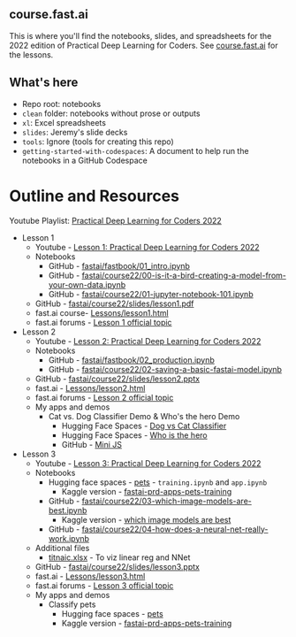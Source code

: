 ## course.fast.ai

This is where you'll find the notebooks, slides, and spreadsheets for the 2022 edition of Practical Deep Learning for Coders. See [course.fast.ai](https://course.fast.ai) for the lessons.

## What's here

- Repo root: notebooks
- `clean` folder: notebooks without prose or outputs
- `xl`: Excel spreadsheets
- `slides`: Jeremy's slide decks
- `tools`: Ignore (tools for creating this repo)
- `getting-started-with-codespaces`: A document to help run the notebooks in a GitHub Codespace

# Outline and Resources
Youtube Playlist: [Practical Deep Learning for Coders 2022](https://www.youtube.com/playlist?list=PLfYUBJiXbdtSvpQjSnJJ_PmDQB_VyT5iU)

- Lesson 1
  - Youtube - [Lesson 1: Practical Deep Learning for Coders 2022](https://www.youtube.com/watch?v=8SF_h3xF3cE&list=PLfYUBJiXbdtSvpQjSnJJ_PmDQB_VyT5iU&index=2)
  - Notebooks
    - GitHub - [fastai/fastbook/01_intro.ipynb](https://github.com/prasanth-ntu/fastai-fastbook/blob/master/01_intro.ipynb)
    - GitHub - [fastai/course22/00-is-it-a-bird-creating-a-model-from-your-own-data.ipynb](https://github.com/prasanth-ntu/fastai-course22/blob/master/00-is-it-a-bird-creating-a-model-from-your-own-data.ipynb)
    - GitHub - [fastai/course22/01-jupyter-notebook-101.ipynb](https://github.com/prasanth-ntu/fastai-course22/blob/master/01-jupyter-notebook-101.ipynb)
  - GitHub - [fastai/course22/slides/lesson1.pdf](https://github.com/prasanth-ntu/fastai-course22/blob/master/slides/lesson1.pdf)
  - fast.ai course- [Lessons/lesson1.html](https://course.fast.ai/Lessons/lesson1.html)
  - fast.ai forums - [Lesson 1 official topic ](https://forums.fast.ai/t/lesson-1-official-topic/95287)
- Lesson 2
  - Youtube - [Lesson 2: Practical Deep Learning for Coders 2022](https://www.youtube.com/watch?v=F4tvM4Vb3A0&list=PLfYUBJiXbdtSvpQjSnJJ_PmDQB_VyT5iU&index=2)
  - Notebooks
    - GitHub - [fastai/fastbook/02_production.ipynb](https://github.com/prasanth-ntu/fastai-fastbook/blob/master/02_production.ipynb)
    - GitHub - [fastai/course22/02-saving-a-basic-fastai-model.ipynb](https://github.com/prasanth-ntu/fastai-course22/blob/master/02-saving-a-basic-fastai-model.ipynb)
  - GitHub - [fastai/course22/slides/lesson2.pptx](https://github.com/prasanth-ntu/fastai-course22/blob/master/slides/lesson2.pptx)
  - fast.ai - [Lessons/lesson2.html](https://course.fast.ai/Lessons/lesson2.html)
  - fast.ai forums - [Lesson 2 official topic](https://forums.fast.ai/t/lesson-2-official-topic/96033/497)
  - My apps and demos
    - Cat vs. Dog Classifier Demo & Who's the hero Demo
      - Hugging Face Spaces - [Dog vs Cat Classifier](https://huggingface.co/spaces/prasanthntu/dog-vs-cat-classifier/tree/main)  
      -  Hugging Face Spaces - [Who is the hero](https://huggingface.co/spaces/prasanthntu/who-is-the-hero/tree/main)
      - GitHub - [Mini JS](https://prasanth-ntu.github.io/tinypets/)
- Lesson 3
  - Youtube - [Lesson 3: Practical Deep Learning for Coders 2022](https://www.youtube.com/watch?v=hBBOjCiFcuo)
  - Notebooks
    - Hugging face spaces - [pets](https://huggingface.co/spaces/prasanthntu/pets/tree/main) - `training.ipynb` and `app.ipynb`
      - Kaggle version - [fastai-prd-apps-pets-training](https://www.kaggle.com/prasanth07/fastai-prd-apps-pets-training)
    - GitHub - [fastai/course22/03-which-image-models-are-best.ipynb](https://github.com/prasanth-ntu/fastai-course22/blob/master/03-which-image-models-are-best.ipynb)
      - Kaggle version - [which image models are best](https://www.kaggle.com/code/prasanth07/which-image-models-are-best)
    - GitHub - [fastai/course22/04-how-does-a-neural-net-really-work.ipynb](https://github.com/prasanth-ntu/fastai-course22/blob/master/04-how-does-a-neural-net-really-work.ipynb)
  - Additional files
    - [titnaic.xlsx](xl/titanic.xlsx) - To viz linear reg and NNet
  - GitHub - [fastai/course22/slides/lesson3.pptx](https://github.com/prasanth-ntu/fastai-course22/blob/master/slides/lesson3.pptx)
  - fast.ai - [Lessons/lesson3.html](https://course.fast.ai/Lessons/lesson3.html)
  - fast.ai forums - [Lesson 3 official topic](https://forums.fast.ai/t/lesson-3-official-topic/96254/1)
  - My apps and demos
    - Classify pets
      - Hugging face spaces - [pets](https://huggingface.co/spaces/prasanthntu/pets/tree/main)
      - Kaggle version - [fastai-prd-apps-pets-training](https://www.kaggle.com/prasanth07/fastai-prd-apps-pets-training)
